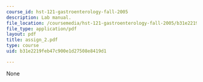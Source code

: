 ```yaml
---
course_id: hst-121-gastroenterology-fall-2005
description: Lab manual.
file_location: /coursemedia/hst-121-gastroenterology-fall-2005/b31e2219feb47c900e1d27508e8419d1_assign_2.pdf
file_type: application/pdf
layout: pdf
title: assign_2.pdf
type: course
uid: b31e2219feb47c900e1d27508e8419d1

---
```

None